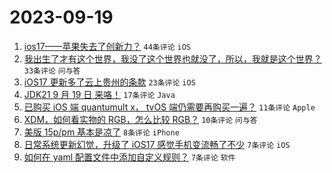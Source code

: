 # 2023-09-19

1. [ios17——苹果失去了创新力？](https://www.v2ex.com/t/975042) `44条评论` `iOS`
1. [我出生了才有这个世界，我没了这个世界也就没了，所以，我就是这个世界？](https://www.v2ex.com/t/975056) `33条评论` `问与答`
1. [iOS17 更新多了云上贵州的条款](https://www.v2ex.com/t/975048) `23条评论` `iOS`
1. [JDK21 9 月 19 日 来咯！](https://www.v2ex.com/t/975067) `17条评论` `Java`
1. [已购买 iOS 端 quantumult x， tvOS 端仍需要再购买一遍？](https://www.v2ex.com/t/975052) `11条评论` `Apple`
1. [XDM，如何看实物的 RGB，怎么比较 RGB？](https://www.v2ex.com/t/975055) `10条评论` `问与答`
1. [美版 15p/pm 基本是凉了](https://www.v2ex.com/t/975066) `8条评论` `iPhone`
1. [日常系统更新幻觉，升级了 iOS17 感觉手机变流畅了不少](https://www.v2ex.com/t/975058) `7条评论` `iOS`
1. [如何在 yaml 配置文件中添加自定义规则？](https://www.v2ex.com/t/975044) `7条评论` `软件`
